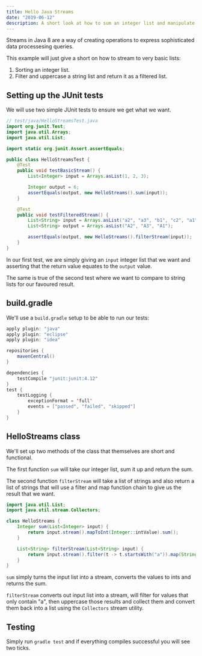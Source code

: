```yaml
---
title: Hello Java Streams
date: "2019-06-12"
description: A short look at how to sum an integer list and manipulate a string list using Java 8 streams.
---
```


Streams in Java 8 are a way of creating operations to express sophisticated data processesing queries.

This example will just give a short on how to stream to very basic lists:

1. Sorting an integer list.
2. Filter and uppercase a string list and return it as a filtered list.

<Ad />

## Setting up the JUnit tests

We will use two simple JUnit tests to ensure we get what we want.

```java
// test/java/HelloStreamsTest.java
import org.junit.Test;
import java.util.Arrays;
import java.util.List;

import static org.junit.Assert.assertEquals;

public class HelloStreamsTest {
    @Test
    public void testBasicStream() {
        List<Integer> input = Arrays.asList(1, 2, 3);

        Integer output = 6;
        assertEquals(output, new HelloStreams().sum(input));
    }

    @Test
    public void testFilteredStream() {
        List<String> input = Arrays.asList("a2", "a3", "b1", "c2", "a1");
        List<String> output = Arrays.asList("A2", "A3", "A1");

        assertEquals(output, new HelloStreams().filterStream(input));
    }
}
```

In our first test, we are simply giving an `input` integer list that we want and asserting that the return value equates to the `output` value.

The same is true of the second test where we want to compare to string lists for our favoured result.

<Ad />

## build.gradle

We'll use a `build.gradle` setup to be able to run our tests:

```java
apply plugin: "java"
apply plugin: "eclipse"
apply plugin: "idea"

repositories {
    mavenCentral()
}

dependencies {
    testCompile "junit:junit:4.12"
}
test {
    testLogging {
        exceptionFormat = 'full'
        events = ["passed", "failed", "skipped"]
    }
}
```

<Ad />

## HelloStreams class

We'll set up two methods of the class that themselves are short and functional.

The first function `sum` will take our integer list, sum it up and return the sum.

The second function `filterStream` will take a list of strings and also return a list of strings that will use a filter and map function chain to give us the result that we want.

```java
import java.util.List;
import java.util.stream.Collectors;

class HelloStreams {
    Integer sum(List<Integer> input) {
        return input.stream().mapToInt(Integer::intValue).sum();
    }

    List<String> filterStream(List<String> input) {
        return input.stream().filter(t -> t.startsWith("a")).map(String::toUpperCase).collect(Collectors.toList());
    }
}
```

`sum` simply turns the input list into a stream, converts the values to ints and returns the sum.

`filterStream` converts out input list into a stream, will filter for values that only contain "a", then uppercase those results and collect them and convert them back into a list using the `Collectors` stream utility.

<Ad />

## Testing

Simply run `gradle test` and if everything compiles successful you will see two ticks.
